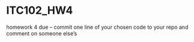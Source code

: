 # ITC102_HW4
homework 4 due – commit one line of your chosen code to your repo and comment on someone else’s
